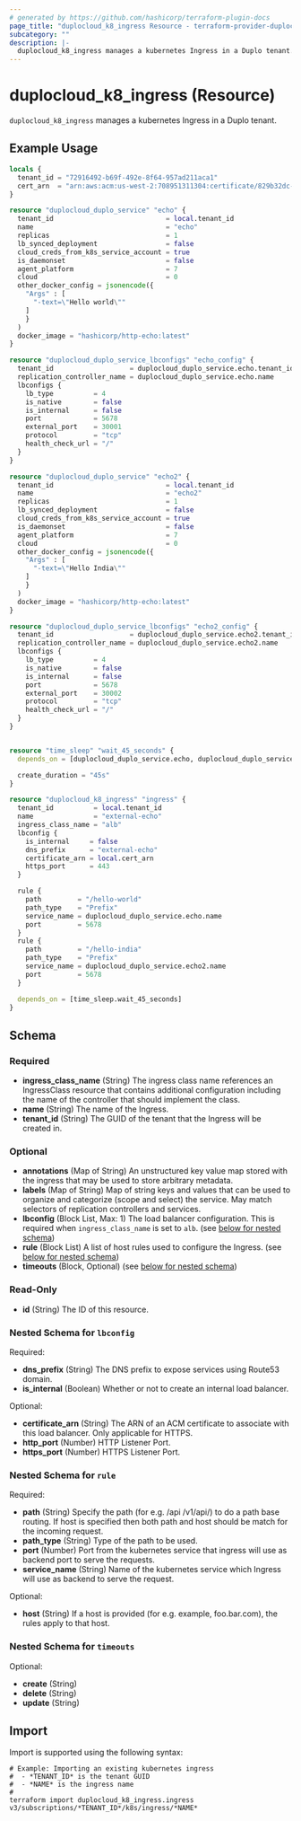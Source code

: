 ```yaml
---
# generated by https://github.com/hashicorp/terraform-plugin-docs
page_title: "duplocloud_k8_ingress Resource - terraform-provider-duplocloud"
subcategory: ""
description: |-
  duplocloud_k8_ingress manages a kubernetes Ingress in a Duplo tenant.
---
```


# duplocloud_k8_ingress (Resource)

`duplocloud_k8_ingress` manages a kubernetes Ingress in a Duplo tenant.

## Example Usage

```terraform
locals {
  tenant_id = "72916492-b69f-492e-8f64-957ad211aca1"
  cert_arn  = "arn:aws:acm:us-west-2:708951311304:certificate/829b32dc-d106-4229-a96d-123456789"
}

resource "duplocloud_duplo_service" "echo" {
  tenant_id                            = local.tenant_id
  name                                 = "echo"
  replicas                             = 1
  lb_synced_deployment                 = false
  cloud_creds_from_k8s_service_account = true
  is_daemonset                         = false
  agent_platform                       = 7
  cloud                                = 0
  other_docker_config = jsonencode({
    "Args" : [
      "-text=\"Hello world\""
    ]
    }
  )
  docker_image = "hashicorp/http-echo:latest"
}

resource "duplocloud_duplo_service_lbconfigs" "echo_config" {
  tenant_id                   = duplocloud_duplo_service.echo.tenant_id
  replication_controller_name = duplocloud_duplo_service.echo.name
  lbconfigs {
    lb_type          = 4
    is_native        = false
    is_internal      = false
    port             = 5678
    external_port    = 30001
    protocol         = "tcp"
    health_check_url = "/"
  }
}

resource "duplocloud_duplo_service" "echo2" {
  tenant_id                            = local.tenant_id
  name                                 = "echo2"
  replicas                             = 1
  lb_synced_deployment                 = false
  cloud_creds_from_k8s_service_account = true
  is_daemonset                         = false
  agent_platform                       = 7
  cloud                                = 0
  other_docker_config = jsonencode({
    "Args" : [
      "-text=\"Hello India\""
    ]
    }
  )
  docker_image = "hashicorp/http-echo:latest"
}

resource "duplocloud_duplo_service_lbconfigs" "echo2_config" {
  tenant_id                   = duplocloud_duplo_service.echo2.tenant_id
  replication_controller_name = duplocloud_duplo_service.echo2.name
  lbconfigs {
    lb_type          = 4
    is_native        = false
    is_internal      = false
    port             = 5678
    external_port    = 30002
    protocol         = "tcp"
    health_check_url = "/"
  }
}


resource "time_sleep" "wait_45_seconds" {
  depends_on = [duplocloud_duplo_service.echo, duplocloud_duplo_service.echo2]

  create_duration = "45s"
}

resource "duplocloud_k8_ingress" "ingress" {
  tenant_id          = local.tenant_id
  name               = "external-echo"
  ingress_class_name = "alb"
  lbconfig {
    is_internal     = false
    dns_prefix      = "external-echo"
    certificate_arn = local.cert_arn
    https_port      = 443
  }

  rule {
    path         = "/hello-world"
    path_type    = "Prefix"
    service_name = duplocloud_duplo_service.echo.name
    port         = 5678
  }
  rule {
    path         = "/hello-india"
    path_type    = "Prefix"
    service_name = duplocloud_duplo_service.echo2.name
    port         = 5678
  }

  depends_on = [time_sleep.wait_45_seconds]
}
```

<!-- schema generated by tfplugindocs -->
## Schema

### Required

- **ingress_class_name** (String) The ingress class name references an IngressClass resource that contains additional configuration including the name of the controller that should implement the class.
- **name** (String) The name of the Ingress.
- **tenant_id** (String) The GUID of the tenant that the Ingress will be created in.

### Optional

- **annotations** (Map of String) An unstructured key value map stored with the ingress that may be used to store arbitrary metadata.
- **labels** (Map of String) Map of string keys and values that can be used to organize and categorize (scope and select) the service. May match selectors of replication controllers and services.
- **lbconfig** (Block List, Max: 1) The load balancer configuration. This is required when `ingress_class_name` is set to `alb`. (see [below for nested schema](#nestedblock--lbconfig))
- **rule** (Block List) A list of host rules used to configure the Ingress. (see [below for nested schema](#nestedblock--rule))
- **timeouts** (Block, Optional) (see [below for nested schema](#nestedblock--timeouts))

### Read-Only

- **id** (String) The ID of this resource.

<a id="nestedblock--lbconfig"></a>
### Nested Schema for `lbconfig`

Required:

- **dns_prefix** (String) The DNS prefix to expose services using Route53 domain.
- **is_internal** (Boolean) Whether or not to create an internal load balancer.

Optional:

- **certificate_arn** (String) The ARN of an ACM certificate to associate with this load balancer.  Only applicable for HTTPS.
- **http_port** (Number) HTTP Listener Port.
- **https_port** (Number) HTTPS Listener Port.


<a id="nestedblock--rule"></a>
### Nested Schema for `rule`

Required:

- **path** (String) Specify the path (for e.g. /api /v1/api/) to do a path base routing. If host is specified then both path and host should be match for the incoming request.
- **path_type** (String) Type of the path to be used.
- **port** (Number) Port from the kubernetes service that ingress will use as backend port to serve the requests.
- **service_name** (String) Name of the kubernetes service which Ingress will use as backend to serve the request.

Optional:

- **host** (String) If a host is provided (for e.g. example, foo.bar.com), the rules apply to that host.


<a id="nestedblock--timeouts"></a>
### Nested Schema for `timeouts`

Optional:

- **create** (String)
- **delete** (String)
- **update** (String)

## Import

Import is supported using the following syntax:

```shell
# Example: Importing an existing kubernetes ingress
#  - *TENANT_ID* is the tenant GUID
#  - *NAME* is the ingress name
#
terraform import duplocloud_k8_ingress.ingress v3/subscriptions/*TENANT_ID*/k8s/ingress/*NAME*
```
